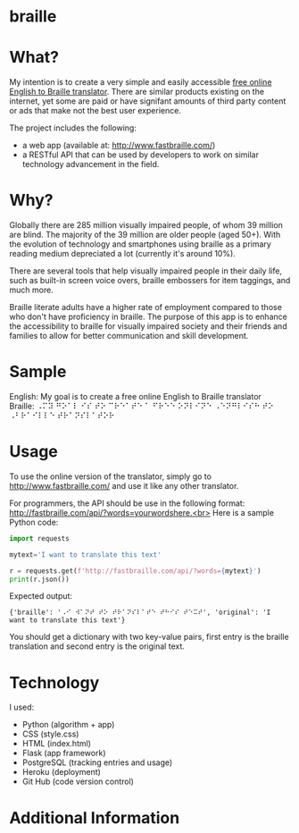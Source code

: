 # braille

# What?
My intention is to create a very simple and easily accessible [free online English to Braille translator](http://www.fastbraille.com/). There are similar products existing on the internet, yet some are paid or have signifant amounts of third party content or ads that make not the best user experience.<br>

The project includes the following:
* a web app (available at: http://www.fastbraille.com/)
* a RESTful API that can be used by developers to work on similar technology advancement in the field.


# Why?
Globally there are 285 million visually impaired people, of whom 39 million are blind. The majority of the 39 million are older people (aged 50+).
With the evolution of technology and smartphones using braille as a primary reading medium depreciated a lot (currently it's around 10%).

There are several tools that help visually impaired people in their daily life, such as built-in screen voice overs, braille embossers for item taggings, and much more.

Braille literate adults have a higher rate of employment compared to those who don't have proficiency in braille. The purpose of this app is to enhance the accessibility to braille for visually impaired society and their friends and families to allow for better communication and skill development.


# Sample
English: My goal is to create a free online English to Braille translator <br>
Braille: ⠠⠍⠽ ⠛⠕⠁⠇ ⠊⠎ ⠞⠕ ⠉⠗⠑⠁⠞⠑ ⠁ ⠋⠗⠑⠑ ⠕⠝⠇⠊⠝⠑ ⠠⠑⠝⠛⠇⠊⠎⠓ ⠞⠕ ⠠⠃⠗⠁⠊⠇⠇⠑ ⠞⠗⠁⠝⠎⠇⠁⠞⠕⠗


# Usage
To use the online version of the translator, simply go to http://www.fastbraille.com/ and use it like any other translator.

For programmers, the API should be use in the following format: http://fastbraille.com/api/?words=yourwordshere.<br>
Here is a sample Python code:
```python
import requests

mytext='I want to translate this text'

r = requests.get(f'http://fastbraille.com/api/?words={mytext}')
print(r.json())
```
Expected output:
```
{'braille': '⠠⠊ ⠺⠁⠝⠞ ⠞⠕ ⠞⠗⠁⠝⠎⠇⠁⠞⠑ ⠞⠓⠊⠎ ⠞⠑⠭⠞', 'original': 'I want to translate this text'}
```
You should get a dictionary with two key-value pairs, first entry is the braille translation and second entry is the original text.


# Technology
I used:
* Python (algorithm + app)
* CSS (style.css)
* HTML (index.html)
* Flask (app framework)
* PostgreSQL (tracking entries and usage)
* Heroku (deployment)
* Git Hub (code version control)


# Additional Information
